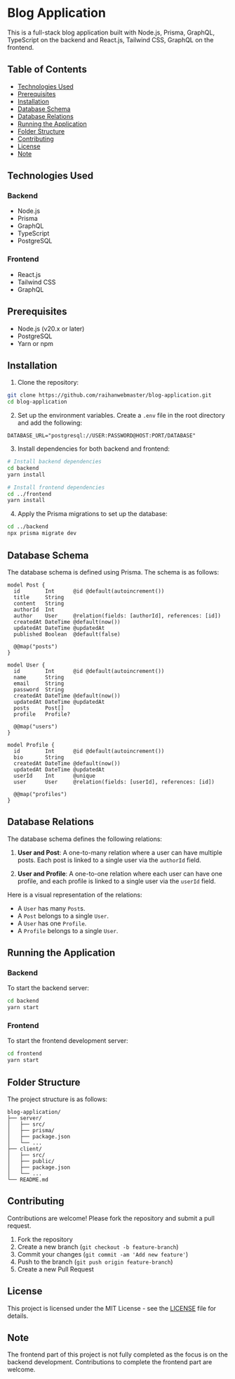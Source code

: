 
# Blog Application

This is a full-stack blog application built with Node.js, Prisma, GraphQL, TypeScript on the backend and React.js, Tailwind CSS, GraphQL on the frontend.

## Table of Contents

- [Technologies Used](#technologies-used)
- [Prerequisites](#prerequisites)
- [Installation](#installation)
- [Database Schema](#database-schema)
- [Database Relations](#database-relations)
- [Running the Application](#running-the-application)
- [Folder Structure](#folder-structure)
- [Contributing](#contributing)
- [License](#license)
- [Note](#note)

## Technologies Used

### Backend

- Node.js
- Prisma
- GraphQL
- TypeScript
- PostgreSQL

### Frontend

- React.js
- Tailwind CSS
- GraphQL

## Prerequisites

- Node.js (v20.x or later)
- PostgreSQL
- Yarn or npm

## Installation

1. Clone the repository:

```bash
git clone https://github.com/raihanwebmaster/blog-application.git
cd blog-application
```

2. Set up the environment variables. Create a `.env` file in the root directory and add the following:

```env
DATABASE_URL="postgresql://USER:PASSWORD@HOST:PORT/DATABASE"
```

3. Install dependencies for both backend and frontend:

```bash
# Install backend dependencies
cd backend
yarn install

# Install frontend dependencies
cd ../frontend
yarn install
```

4. Apply the Prisma migrations to set up the database:

```bash
cd ../backend
npx prisma migrate dev
```

## Database Schema

The database schema is defined using Prisma. The schema is as follows:

```prisma
model Post {
  id        Int      @id @default(autoincrement())
  title     String
  content   String
  authorId  Int
  author    User     @relation(fields: [authorId], references: [id])
  createdAt DateTime @default(now())
  updatedAt DateTime @updatedAt
  published Boolean  @default(false)

  @@map("posts")
}

model User {
  id        Int      @id @default(autoincrement())
  name      String
  email     String
  password  String
  createdAt DateTime @default(now())
  updatedAt DateTime @updatedAt
  posts     Post[]
  profile   Profile?

  @@map("users")
}

model Profile {
  id        Int      @id @default(autoincrement())
  bio       String
  createdAt DateTime @default(now())
  updatedAt DateTime @updatedAt
  userId    Int      @unique
  user      User     @relation(fields: [userId], references: [id])

  @@map("profiles")
}
```

## Database Relations

The database schema defines the following relations:

1. **User and Post**: A one-to-many relation where a user can have multiple posts. Each post is linked to a single user via the `authorId` field.

2. **User and Profile**: A one-to-one relation where each user can have one profile, and each profile is linked to a single user via the `userId` field.

Here is a visual representation of the relations:

- A `User` has many `Post`s.
- A `Post` belongs to a single `User`.
- A `User` has one `Profile`.
- A `Profile` belongs to a single `User`.

## Running the Application

### Backend

To start the backend server:

```bash
cd backend
yarn start
```

### Frontend

To start the frontend development server:

```bash
cd frontend
yarn start
```

## Folder Structure

The project structure is as follows:

```
blog-application/
├── server/
│   ├── src/
│   ├── prisma/
│   ├── package.json
│   └── ...
├── client/
│   ├── src/
│   ├── public/
│   ├── package.json
│   └── ...
└── README.md
```

## Contributing

Contributions are welcome! Please fork the repository and submit a pull request.

1. Fork the repository
2. Create a new branch (`git checkout -b feature-branch`)
3. Commit your changes (`git commit -am 'Add new feature'`)
4. Push to the branch (`git push origin feature-branch`)
5. Create a new Pull Request

## License

This project is licensed under the MIT License - see the [LICENSE](LICENSE) file for details.

## Note

The frontend part of this project is not fully completed as the focus is on the backend development. Contributions to complete the frontend part are welcome.
 

